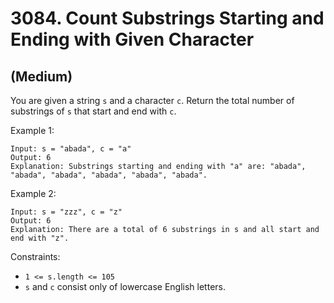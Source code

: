 # 3084. Count Substrings Starting and Ending with Given Character
## (Medium)

You are given a string `s` and a character `c`. Return the total number of substrings of `s` that start and end with `c`.
<br>
 

Example 1:

```
Input: s = "abada", c = "a"
Output: 6
Explanation: Substrings starting and ending with "a" are: "abada", "abada", "abada", "abada", "abada", "abada".
```

Example 2:

```
Input: s = "zzz", c = "z"
Output: 6
Explanation: There are a total of 6 substrings in s and all start and end with "z".
```
 

Constraints:

- `1 <= s.length <= 105`
- `s` and `c` consist only of lowercase English letters.
